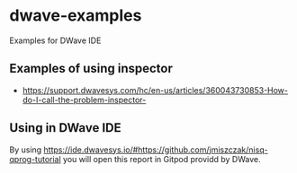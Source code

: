 # dwave-examples
Examples for DWave IDE


## Examples of using inspector

* https://support.dwavesys.com/hc/en-us/articles/360043730853-How-do-I-call-the-problem-inspector-

## Using in DWave IDE

By using https://ide.dwavesys.io/#https://github.com/jmiszczak/nisq-qprog-tutorial you will open this report in Gitpod providd by DWave.
